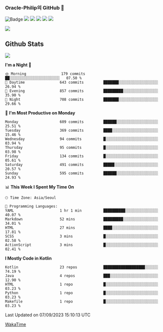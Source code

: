 ### Oracle-Philip의 GitHub 👋

![Badge](http://img.shields.io/badge/-Java-black?style=flat-square)
<img src="https://img.shields.io/badge/ -Kotlin-black?style=flat-square&logo=Kotlin&logoColor=#7F52FF"/></a>
<img src="https://img.shields.io/badge/ -Dart-black?style=flat-square&logo=Dart&logoColor=#0175C2"/></a>
<img src="https://img.shields.io/badge/ -Android-black?style=flat-square&logo=Android&logoColor=#3DDC84"/></a>
<img src="https://img.shields.io/badge/ -Flutter-black?style=flat-square&logo=Flutter&logoColor=#02569B"/></a>
<img src="https://img.shields.io/badge/ -Firebase-black?style=flat-square&logo=Firebase&logoColor=#FFCA28"/></a>

<img src="https://img.shields.io/badge/ -BLE-black?style=flat-square&logo=Bluetooth&logoColor=#0082FC"/></a>

<!--
<img src="https://img.shields.io/badge/ -STM32F103-black?style=flat-square&logo=STMicroelectronics&logoColor=#03234B"/></a>
<img src="https://img.shields.io/badge/ -Qt-black?style=flat-square&logo=Qt&logoColor=#41CD52"/></a>
-->

<!--
![Badge](http://img.shields.io/badge/-Java-black?style=flat-square)
![Badge](http://img.shields.io/badge/-Koltin-black?style=flat-square)
![Badge](http://img.shields.io/badge/-Dart-black?style=flat-square)
![Badge](http://img.shields.io/badge/-Android-black?style=flat-square)
![Badge](http://img.shields.io/badge/-Flutter-black?style=flat-square)
![Badge](http://img.shields.io/badge/-Firebase-black?style=flat-square)
-->

## Github Stats  
<div align="left"><img src="https://github-readme-stats.vercel.app/api?username=Oracle-Philip&show_icons=true&count_private=true&hide_border=true" align="center" /></div>


<!--START_SECTION:waka-->
**I'm a Night 🦉** 

```text
🌞 Morning                179 commits         ██░░░░░░░░░░░░░░░░░░░░░░░   07.50 % 
🌆 Daytime                643 commits         ███████░░░░░░░░░░░░░░░░░░   26.94 % 
🌃 Evening                857 commits         █████████░░░░░░░░░░░░░░░░   35.90 % 
🌙 Night                  708 commits         ███████░░░░░░░░░░░░░░░░░░   29.66 % 
```
📅 **I'm Most Productive on Monday** 

```text
Monday                   609 commits         ██████░░░░░░░░░░░░░░░░░░░   25.51 % 
Tuesday                  369 commits         ████░░░░░░░░░░░░░░░░░░░░░   15.46 % 
Wednesday                94 commits          █░░░░░░░░░░░░░░░░░░░░░░░░   03.94 % 
Thursday                 95 commits          █░░░░░░░░░░░░░░░░░░░░░░░░   03.98 % 
Friday                   134 commits         █░░░░░░░░░░░░░░░░░░░░░░░░   05.61 % 
Saturday                 491 commits         █████░░░░░░░░░░░░░░░░░░░░   20.57 % 
Sunday                   595 commits         ██████░░░░░░░░░░░░░░░░░░░   24.93 % 
```


📊 **This Week I Spent My Time On** 

```text
🕑︎ Time Zone: Asia/Seoul

💬 Programming Languages: 
YAML                     1 hr 1 min          ██████████░░░░░░░░░░░░░░░   40.07 % 
Markdown                 52 mins             █████████░░░░░░░░░░░░░░░░   34.01 % 
HTML                     27 mins             ████░░░░░░░░░░░░░░░░░░░░░   17.81 % 
SCSS                     3 mins              █░░░░░░░░░░░░░░░░░░░░░░░░   02.58 % 
ActionScript             3 mins              █░░░░░░░░░░░░░░░░░░░░░░░░   02.41 % 
```

**I Mostly Code in Kotlin** 

```text
Kotlin                   23 repos            ███████████████████░░░░░░   74.19 % 
Java                     4 repos             ███░░░░░░░░░░░░░░░░░░░░░░   12.90 % 
HTML                     1 repo              █░░░░░░░░░░░░░░░░░░░░░░░░   03.23 % 
Python                   1 repo              █░░░░░░░░░░░░░░░░░░░░░░░░   03.23 % 
Makefile                 1 repo              █░░░░░░░░░░░░░░░░░░░░░░░░   03.23 % 
```




 Last Updated on 07/09/2023 15:10:13 UTC
<!--END_SECTION:waka-->


<!--
**Oracle-Philip/Oracle-Philip** is a ✨ _special_ ✨ repository because its `README.md` (this file) appears on your GitHub profile.

Here are some ideas to get you started:

- 🔭 I’m currently working on ...
- 🌱 I’m currently learning ...
- 👯 I’m looking to collaborate on ...
- 🤔 I’m looking for help with ...
- 💬 Ask me about ...
- 📫 How to reach me: ...
- 😄 Pronouns: ...
- ⚡ Fun fact: ...
-->


[WakaTime](https://wakatime.com/dashboard)
